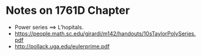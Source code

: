 # Notes on 1761D Chapter

* Power series $\implies$ L’hopitals.
* <https://people.math.sc.edu/girardi/m142/handouts/10sTaylorPolySeries.pdf>
* <http://pollack.uga.edu/eulerprime.pdf>
